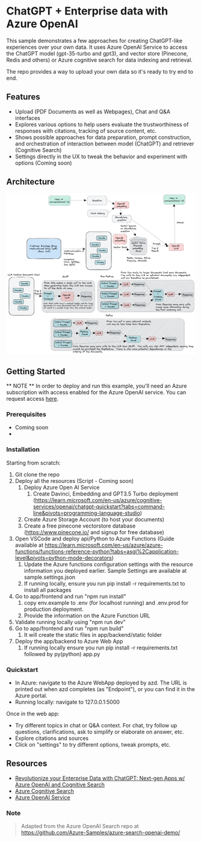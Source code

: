 # ChatGPT + Enterprise data with Azure OpenAI

This sample demonstrates a few approaches for creating ChatGPT-like experiences over your own data. It uses Azure OpenAI Service to access the ChatGPT model (gpt-35-turbo and gpt3), and vector store (Pinecone, Redis and others) or Azure cognitive search for data indexing and retrieval.

The repo provides a way to upload your own data so it's ready to try end to end. 

## Features

* Upload (PDF Documents as well as Webpages), Chat and Q&A interfaces
* Explores various options to help users evaluate the trustworthiness of responses with citations, tracking of source content, etc.
* Shows possible approaches for data preparation, prompt construction, and orchestration of interaction between model (ChatGPT) and retriever (Cognitive Search)
* Settings directly in the UX to tweak the behavior and experiment with options (Coming soon)

## Architecture
![RAG Architecture](/Chatbot.png)

## Getting Started

** NOTE ** In order to deploy and run this example, you'll need an Azure subscription with access enabled for the Azure OpenAI service. You can request access [here](https://aka.ms/oaiapply).

### Prerequisites

- Coming soon
- 
### Installation

Starting from scratch:
1. Git clone the repo
2. Deploy all the resources (Script - Coming soon)
   1. Deploy Azure Open AI Service
      1. Create Davinci, Embedding and GPT3.5 Turbo deployment (https://learn.microsoft.com/en-us/azure/cognitive-services/openai/chatgpt-quickstart?tabs=command-line&pivots=programming-language-studio)
   2. Create Azure Storage Account (to host your documents)
   3. Create a free pinecone vectorstore database (https://www.pinecone.io/ and signup for free database)
3. Open VSCode and deploy api/Python to Azure Functions (Guide available at https://learn.microsoft.com/en-us/azure/azure-functions/functions-reference-python?tabs=asgi%2Capplication-level&pivots=python-mode-decorators)
   1. Update the Azure functions configuration settings with the resource information you deployed earlier.  Sample Settings are available at sample.settings.json
   2. If running locally, ensure you run pip install -r requirements.txt to install all packages
4. Go to app/frontend and run "npm run install"
   1. copy env.example to .env (for localhost running) and .env.prod for production deployment.
   2. Provide the information on the Azure Function URL
5. Validate running locally using "npm run dev"
6. Go to app/frontend and run "npm run build" 
   1. It will create the static files in app/backend/static folder
7. Deploy the app/backend to Azure Web App
   1. If running locally ensure you run pip install -r requirements.txt followed by py(python) app.py

### Quickstart

* In Azure: navigate to the Azure WebApp deployed by azd. The URL is printed out when azd completes (as "Endpoint"), or you can find it in the Azure portal.
* Running locally: navigate to 127.0.0.1:5000

Once in the web app:
* Try different topics in chat or Q&A context. For chat, try follow up questions, clarifications, ask to simplify or elaborate on answer, etc.
* Explore citations and sources
* Click on "settings" to try different options, tweak prompts, etc.

## Resources

* [Revolutionize your Enterprise Data with ChatGPT: Next-gen Apps w/ Azure OpenAI and Cognitive Search](https://aka.ms/entgptsearchblog)
* [Azure Cognitive Search](https://learn.microsoft.com/azure/search/search-what-is-azure-search)
* [Azure OpenAI Service](https://learn.microsoft.com/azure/cognitive-services/openai/overview)

### Note
>Adapted from the Azure OpenAI Search repo at https://github.com/Azure-Samples/azure-search-openai-demo/